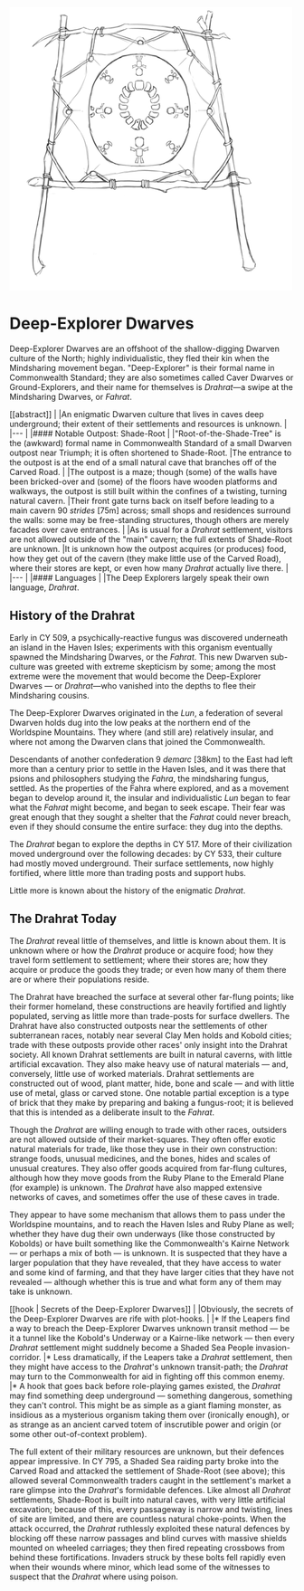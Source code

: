 ![Drahrat Waystone](../images/proto_banner_drahrat.png)

# Deep-Explorer Dwarves

Deep-Explorer Dwarves are an offshoot of the shallow-digging Dwarven culture of the North; highly individualistic, they fled their kin when the Mindsharing movement began.
"Deep-Explorer" is their formal name in Commonwealth Standard; they are also sometimes called Caver Dwarves or Ground-Explorers, and their name for themselves is *Drahrat*—a swipe at the Mindsharing Dwarves, or *Fahrat*.

[[abstract]]
|
|An enigmatic Dwarven culture that lives in caves deep underground; their extent of their settlements and resources is unknown.
|
|---
|
|#### Notable Outpost: Shade-Root
|
|"Root-of-the-Shade-Tree" is the (awkward) formal name in Commonwealth Standard of a small Dwarven outpost near Triumph; it is often shortened to Shade-Root.
|The entrance to the outpost is at the end of a small natural cave that branches off of the Carved Road.
|
|The outpost is a maze; though (some) of the walls have been bricked-over and (some) of the floors have wooden platforms and walkways, the outpost is still built within the confines of a twisting, turning natural cavern.
|Their front gate turns back on itself before leading to a main cavern 90 *strides* \[75m\] across; small shops and residences surround the walls: some may be free-standing structures, though others are merely facades over cave entrances.
|
|As is usual for a *Drahrat* settlement, visitors are not allowed outside of the "main" cavern; the full extents of Shade-Root are unknown.
|It is unknown how the outpost acquires (or produces) food, how they get out of the cavern (they make little use of the Carved Road), where their stores are kept, or even how many *Drahrat* actually live there.
|
|---
|
|#### Languages
|
|The Deep Explorers largely speak their own language, *Drahrat*.

## History of the Drahrat

Early in CY 509, a psychically-reactive fungus was discovered underneath an island in the Haven Isles; experiments with this organism eventually spawned the Mindsharing Dwarves, or the *Fahrat*.
This new Dwarven sub-culture was greeted with extreme skepticism by some; among the most extreme were the movement that would become the Deep-Explorer Dwarves — or *Drahrat*—who vanished into the depths to flee their Mindsharing cousins.

The Deep-Explorer Dwarves originated in the *Lun*, a federation of several Dwarven holds dug into the low peaks at the northern end of the Worldspine Mountains.
They where (and still are) relatively insular, and where not among the Dwarven clans that joined the Commonwealth.

Descendants of another confederation 9 *demarc* \[38km\] to the East had left more than a century prior to settle in the Haven Isles, and it was there that psions and philosophers studying the *Fahra*, the mindsharing fungus, settled.
As the properties of the Fahra where explored, and as a movement began to develop around it, the insular and individualistic *Lun* began to fear what the *Fahrat* might become, and began to seek escape.
Their fear was great enough that they sought a shelter that the *Fahrat* could never breach, even if they should consume the entire surface: they dug into the depths.

The *Drahrat* began to explore the depths in CY 517.
More of their civilization moved underground over the following decades: by CY 533, their culture had mostly moved underground.
Their surface settlements, now highly fortified, where little more than trading posts and support hubs.

Little more is known about the history of the enigmatic *Drahrat*.

## The Drahrat Today

The *Drahrat* reveal little of themselves, and little is known about them.
It is unknown where or how the *Drahrat* produce or acquire food; how they travel form settlement to settlement; where their stores are; how they acquire or produce the goods they trade; or even how many of them there are or where their populations reside.

The Drahrat have breached the surface at several other far-flung points; like their former homeland, these constructions are heavily fortified and lightly populated, serving as little more than trade-posts for surface dwellers.
The Drahrat have also constructed outposts near the settlements of other subterranean races, notably near several Clay Men holds and Kobold cities; trade with these outposts provide other races' only insight into the Drahrat society.
All known Drahrat settlements are built in natural caverns, with little artificial excavation.
They also make heavy use of natural materials — and, conversely, little use of worked materials.
Drahrat settlements are constructed out of wood, plant matter, hide, bone and scale — and with little use of metal, glass or carved stone.
One notable partial exception is a type of brick that they make by preparing and baking a fungus-root; it is believed that this is intended as a deliberate insult to the *Fahrat*.

Though the *Drahrat* are willing enough to trade with other races, outsiders are not allowed outside of their market-squares.
They often offer exotic natural materials for trade, like those they use in their own construction: strange foods, unusual medicines, and the bones, hides and scales of unusual creatures.
They also offer goods acquired from far-flung cultures, although how they move goods from the Ruby Plane to the Emerald Plane (for example) is unknown.
The *Drahrat* have also mapped extensive networks of caves, and sometimes offer the use of these caves in trade.

They appear to have some mechanism that allows them to pass under the Worldspine mountains, and to reach the Haven Isles and Ruby Plane as well; whether they have dug their own underways (like those constructed by Kobolds) or have built something like the Commonwealth's Kairne Network — or perhaps a mix of both — is unknown.
It is suspected that they have a larger population that they have revealed, that they have access to water and some kind of farming, and that they have larger cities that they have not revealed — although whether this is true and what form any of them may take is unknown.

[[hook | Secrets of the Deep-Explorer Dwarves]]
|
|Obviously, the secrets of the Deep-Explorer Dwarves are rife with plot-hooks.
|
|* If the Leapers find a way to breach the Deep-Explorer Dwarves unknown transit method — be it a tunnel like the Kobold's Underway or a Kairne-like network — then every *Drahrat* settlement might suddnely become a Shaded Sea People invasion-corridor.
|* Less dramatically, if the Leapers take a *Drahrat* settlement, then they might have access to the *Drahrat*'s unknown transit-path; the *Drahrat* may turn to the Commonwealth for aid in fighting off this common enemy.
|* A hook that goes back before role-playing games existed, the *Drahrat* may find something deep underground — something dangerous, something they can't control.  This might be as simple as a giant flaming monster, as insidious as a mysterious organism taking them over (ironically enough), or as strange as an ancient carved totem of inscrutible power and origin (or some other out-of-context problem).

The full extent of their military resources are unknown, but their defences appear impressive.
In CY 795, a Shaded Sea raiding party broke into the Carved Road and attacked the settlement of Shade-Root (see above); this allowed several Commonwealth traders caught in the settlement's market a rare glimpse into the *Drahrat*'s formidable defences.
Like almost all *Drahrat* settlements, Shade-Root is built into natural caves, with very little artificial excavation; because of this, every passageway is narrow and twisting, lines of site are limited, and there are countless natural choke-points.
When the attack occurred, the *Drahrat* ruthlessly exploited these natural defences by blocking off these narrow passages and blind curves with massive shields mounted on wheeled carriages; they then fired repeating crossbows from behind these fortifications.
Invaders struck by these bolts fell rapidly even when their wounds where minor, which lead some of the witnesses to suspect that the *Drahrat* where using poison.
